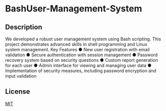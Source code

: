 # BashUser-Management-System



## Description

We developed a robust user management system using Bash scripting. This project demonstrates advanced skills in shell programming and Linux system management.
Key Features
●	New user registration with email validation
●	Secure authentication with session management
●	Password recovery system based on security questions
●	Custom report generation for each user
●	Admin interface for viewing and managing user data
●	Implementation of security measures, including password encryption and input validation




## License

[MIT](https://github.com/edy-dec/BashUser-Management-System/blob/main/LICENSE)
